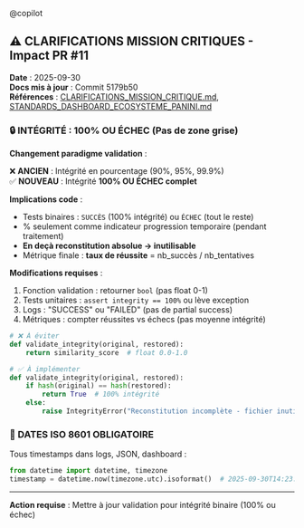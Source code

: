 @copilot 

## ⚠️ CLARIFICATIONS MISSION CRITIQUES - Impact PR #11

**Date** : 2025-09-30  
**Docs mis à jour** : Commit 5179b50  
**Références** : [CLARIFICATIONS_MISSION_CRITIQUE.md](https://github.com/stephanedenis/PaniniFS-Research/blob/main/CLARIFICATIONS_MISSION_CRITIQUE.md), [STANDARDS_DASHBOARD_ECOSYSTEME_PANINI.md](https://github.com/stephanedenis/PaniniFS-Research/blob/main/STANDARDS_DASHBOARD_ECOSYSTEME_PANINI.md)

### 🔒 INTÉGRITÉ : 100% OU ÉCHEC (Pas de zone grise)

**Changement paradigme validation** :

❌ **ANCIEN** : Intégrité en pourcentage (90%, 95%, 99.9%)  
✅ **NOUVEAU** : Intégrité **100% OU ÉCHEC complet**

**Implications code** :
- Tests binaires : `SUCCÈS` (100% intégrité) ou `ÉCHEC` (tout le reste)
- % seulement comme indicateur progression temporaire (pendant traitement)
- **En deçà reconstitution absolue → inutilisable**
- Métrique finale : **taux de réussite** = nb_succès / nb_tentatives

**Modifications requises** :
1. Fonction validation : retourner `bool` (pas float 0-1)
2. Tests unitaires : `assert integrity == 100%` ou lève exception
3. Logs : "SUCCESS" ou "FAILED" (pas de partial success)
4. Métriques : compter réussites vs échecs (pas moyenne intégrité)

```python
# ❌ À éviter
def validate_integrity(original, restored):
    return similarity_score  # float 0.0-1.0

# ✅ À implémenter
def validate_integrity(original, restored):
    if hash(original) == hash(restored):
        return True  # 100% intégrité
    else:
        raise IntegrityError("Reconstitution incomplète - fichier inutilisable")
```

### 📅 DATES ISO 8601 OBLIGATOIRE

Tous timestamps dans logs, JSON, dashboard :
```python
from datetime import datetime, timezone
timestamp = datetime.now(timezone.utc).isoformat()  # 2025-09-30T14:23:45Z
```

---

**Action requise** : Mettre à jour validation pour intégrité binaire (100% ou échec)
